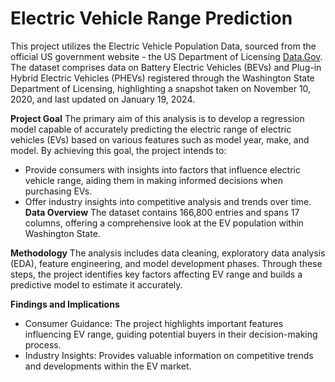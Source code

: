 # Electric Vehicle Range Prediction

This project utilizes the Electric Vehicle Population Data, sourced from the official US government website - the US Department of Licensing [Data.Gov](https://catalog.data.gov/dataset/electric-vehicle-population-data). The dataset comprises data on Battery Electric Vehicles (BEVs) and Plug-in Hybrid Electric Vehicles (PHEVs) registered through the Washington State Department of Licensing, highlighting a snapshot taken on November 10, 2020, and last updated on January 19, 2024.

**Project Goal**
The primary aim of this analysis is to develop a regression model capable of accurately predicting the electric range of electric vehicles (EVs) based on various features such as model year, make, and model. By achieving this goal, the project intends to:

- Provide consumers with insights into factors that influence electric vehicle range, aiding them in making informed decisions when purchasing EVs.
- Offer industry insights into competitive analysis and trends over time.
**Data Overview**
The dataset contains 166,800 entries and spans 17 columns, offering a comprehensive look at the EV population within Washington State.

**Methodology**
The analysis includes data cleaning, exploratory data analysis (EDA), feature engineering, and model development phases. Through these steps, the project identifies key factors affecting EV range and builds a predictive model to estimate it accurately.

**Findings and Implications**
- Consumer Guidance: The project highlights important features influencing EV range, guiding potential buyers in their decision-making process.
- Industry Insights: Provides valuable information on competitive trends and developments within the EV market.
